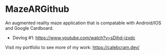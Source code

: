 # MazeARGithub
An augmented reality maze application that is compatable with Android/IOS and Google Cardboard.
- Devlog #1: https://www.youtube.com/watch?v=sDihd-izxdc

Visit my portfolio to see more of my work: https://calebcram.dev/
